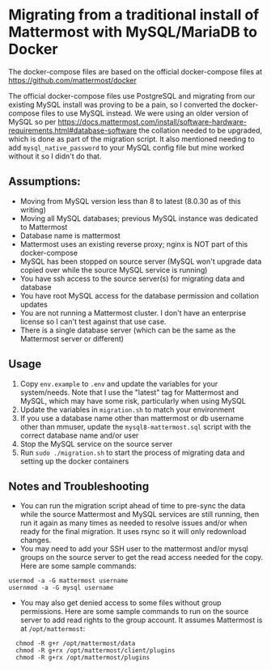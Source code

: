 # Migrating from a traditional install of Mattermost with MySQL/MariaDB to Docker
The docker-compose files are based on the official docker-compose files at https://github.com/mattermost/docker

The official docker-compose files use PostgreSQL and migrating from our existing MySQL install was proving to be a pain, so I converted the docker-compose files to use MySQL instead.  We were using an older version of MySQL so per https://docs.mattermost.com/install/software-hardware-requirements.html#database-software the collation needed to be upgraded, which is done as part of the migration script.  It also mentioned needing to add ```mysql_native_password``` to your MySQL config file but mine worked without it so I didn't do that.

## Assumptions:
- Moving from MySQL version less than 8 to latest (8.0.30 as of this writing)
- Moving all MySQL databases; previous MySQL instance was dedicated to Mattermost
- Database name is mattermost
- Mattermost uses an existing reverse proxy; nginx is NOT part of this docker-compose
- MySQL has been stopped on source server (MySQL won't upgrade data copied over while the source MySQL service is running)
- You have ssh access to the source server(s) for migrating data and database
- You have root MySQL access for the database permission and collation updates
- You are not running a Mattermost cluster.  I don't have an enterprise license so I can't test against that use case.
- There is a single database server (which can be the same as the Mattermost server or different)

## Usage
1. Copy ```env.example``` to ```.env``` and update the variables for your system/needs.  Note that I use the "latest" tag for Mattermost and MySQL, which may have some risk, particularly when using MySQL
2. Update the variables in ```migration.sh``` to match your environment
3. If you use a database name other than mattermost or db username other than mmuser, update the ```mysql8-mattermost.sql``` script with the correct database name and/or user
4. Stop the MySQL service on the source server
5. Run ```sudo ./migration.sh``` to start the process of migrating data and setting up the docker containers

## Notes and Troubleshooting
- You can run the migration script ahead of time to pre-sync the data while the source Mattermost and MySQL services are still running, then run it again as many times as needed to resolve issues and/or when ready for the final migration.  It uses rsync so it will only redownload changes.
- You may need to add your SSH user to the mattermost and/or mysql groups on the source server to get the read access needed for the copy.  Here are some sample commands:
```
usermod -a -G mattermost username
usernmod -a -G mysql username
```
- You may also get denied access to some files without group permissions.  Here are some sample commands to run on the source server to add read rights to the group account.  It assumes Mattermost is at ```/opt/mattermost```:
```
  chmod -R g+r /opt/mattermost/data
  chmod -R g+rx /opt/mattermost/client/plugins
  chmod -R g+rx /opt/mattermost/plugins
```